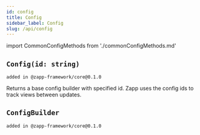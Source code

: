 ```yaml
---
id: config
title: Config
sidebar_label: Config
slug: /api/config
---
```


import CommonConfigMethods from './commonConfigMethods.md'

## `Config(id: string)`
`added in @zapp-framework/core@0.1.0`

Returns a base config builder with specified id. Zapp uses the config ids to track views between updates.

## `ConfigBuilder`
`added in @zapp-framework/core@0.1.0`

<CommonConfigMethods />